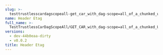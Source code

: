 ```yaml
---
slug: >-
  testtrustlesscardagscopeall-get_car_with_dag-scope=all_of_a_chunked_unixfs_file_(format=car)-header_etag
name: Header Etag
full_name: >-
  TestTrustlessCarDagScopeAll/GET_CAR_with_dag-scope=all_of_a_chunked_UnixFS_file_(format=car)/Header_Etag
versions:
  - dev-44b0eaa-dirty
  - v0.0.2
title: Header Etag
---
```


